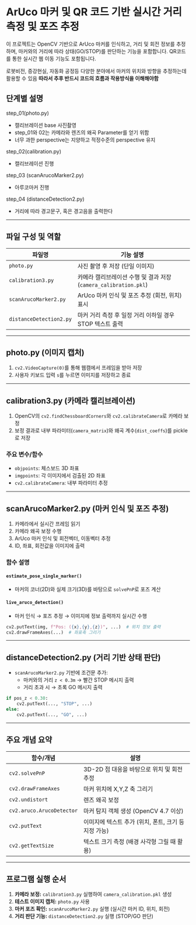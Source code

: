 # ArUco 마커 및 QR 코드 기반 실시간 거리 측정 및 포즈 추정

이 프로젝트는 OpenCV 기반으로 ArUco 마커를 인식하고, 거리 및 회전 정보를 추정하며, 마커와의 거리에 따라 상태(GO/STOP)를 판단하는 기능을 포함합니다. QR코드를 통한 실시간 웹 이동 기능도 포함됩니다.

로봇비전, 증강현실, 자동화 공정등 다양한 분야에서 마커의 위치와 방향을 추정하는데 활용할 수 있음
**따라서 추후 반드시 코드의 흐름과 작용방식을 이해해야함**

## 단계별 설명

step_01(photo.py)
- 캘리브레이션 base 사진촬영
- step_01와 02는 카메라와 렌즈의 왜곡 Parameter를 얻기 위함
- 너무 과한 perspective는 지양하고 적정수준의 perspective 유지

step_02(calibration.py)
- 캘리브레이션 진행

step_03 (scanArucoMarker2.py)
- 아루코마커 진행

step_04 (distanceDetection2.py)
- 거리에 따라 경고문구, 혹은 경고음을 출력한다

---

## 파일 구성 및 역할

| 파일명 | 기능 설명 |
|--------|-----------|
| `photo.py` | 사진 촬영 후 저장 (단일 이미지) |
| `calibration3.py` | 카메라 캘리브레이션 수행 및 결과 저장 (`camera_calibration.pkl`) |
| `scanArucoMarker2.py` | ArUco 마커 인식 및 포즈 추정 (회전, 위치) 표시 |
| `distanceDetection2.py` | 마커 거리 측정 후 일정 거리 이하일 경우 STOP 텍스트 출력 |

---

## photo.py (이미지 캡처)

1. `cv2.VideoCapture(0)`를 통해 웹캠에서 프레임을 받아 저장
2. 사용자 키보드 입력 `s`를 누르면 이미지를 저장하고 종료

---

## calibration3.py (카메라 캘리브레이션)

1. OpenCV의 `cv2.findChessboardCorners`와 `cv2.calibrateCamera`로 카메라 보정
2. 보정 결과로 내부 파라미터(`camera_matrix`)와 왜곡 계수(`dist_coeffs`)를 pickle로 저장

### 주요 변수/함수
- `objpoints`: 체스보드 3D 좌표
- `imgpoints`: 각 이미지에서 검출된 2D 좌표
- `cv2.calibrateCamera`: 내부 파라미터 추정

---

## scanArucoMarker2.py (마커 인식 및 포즈 추정)

1. 카메라에서 실시간 프레임 읽기
2. 카메라 왜곡 보정 수행
3. ArUco 마커 인식 및 회전벡터, 이동벡터 추정
4. ID, 좌표, 회전값을 이미지에 출력

### 함수 설명
#### `estimate_pose_single_marker()`
- 마커의 코너(2D)와 실제 크기(3D)를 바탕으로 `solvePnP`로 포즈 계산

#### `live_aruco_detection()`
- 마커 인식 → 포즈 추정 → 이미지에 정보 출력까지 실시간 수행

```python
cv2.putText(img, f"Pos: ({x},{y},{z})", ...)  # 위치 정보 출력
cv2.drawFrameAxes(...)  # 좌표축 그리기
```

---

## distanceDetection2.py (거리 기반 상태 판단)

- `scanArucoMarker2.py` 기반에 조건문 추가:
  - 마커와의 거리 `z < 0.3m` → 빨간 STOP 메시지 출력
  - 거리 초과 시 → 초록 GO 메시지 출력

```python
if pos_z < 0.30:
    cv2.putText(..., "STOP", ...)
else:
    cv2.putText(..., "GO", ...)
```

---

## 주요 개념 요약

| 함수/개념 | 설명 |
|------------|------|
| `cv2.solvePnP` | 3D-2D 점 대응을 바탕으로 위치 및 회전 추정 |
| `cv2.drawFrameAxes` | 마커 위치에 X,Y,Z 축 그리기 |
| `cv2.undistort` | 렌즈 왜곡 보정 |
| `cv2.aruco.ArucoDetector` | 마커 탐지 객체 생성 (OpenCV 4.7 이상) |
| `cv2.putText` | 이미지에 텍스트 추가 (위치, 폰트, 크기 등 지정 가능) |
| `cv2.getTextSize` | 텍스트 크기 측정 (배경 사각형 그릴 때 활용) |

---

## 프로그램 실행 순서
1. **카메라 보정:** `calibration3.py` 실행하여 `camera_calibration.pkl` 생성
2. **테스트 이미지 캡처:** `photo.py` 사용
3. **마커 포즈 확인:** `scanArucoMarker2.py` 실행 (실시간 마커 ID, 위치, 회전)
4. **거리 판단 기능:** `distanceDetection2.py` 실행 (STOP/GO 판단)